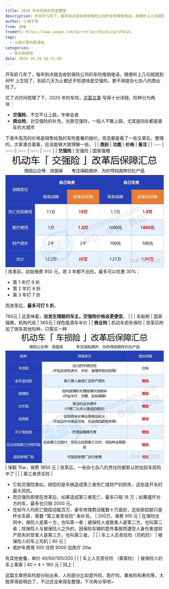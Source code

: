 ```yaml
---
title: 2020 年车险购买信息整理
description: 开车好几年了，每年到点就会收到保险公司的车险推销电话，随便听上几句就跑到 APP 上交钱了，到前几天为止都还不知道啥是交强险，更不用提杂七杂八的商业险了。花了点时间梳理了下，2020 年的车险，这篇文章 写得十分详细，险种分为两块：交强险，不交不让上路，年审会查商业险，对交强险的补充，光靠交强...
author: 小胡子哥
from: 语雀
fromUrl: https://www.yuque.com/barretlee/thinking/uf6n2u
tags:
  - 小胡子哥的思源地
categories:
  - 观点和感想
date: 2020-10-29 10:31:49
---
```


开车好几年了，每年到点就会收到保险公司的车险推销电话，随便听上几句就跑到 APP 上交钱了，到前几天为止都还不知道啥是交强险，更不用提杂七杂八的商业险了。


花了点时间梳理了下，2020 年的车险，[这篇文章](https://www.zhihu.com/question/291667473/answer/1447595444) 写得十分详细，险种分为两块：


- **交强险**，不交不让上路，年审会查
- **商业险**，对交强险的补充，光靠交强险，一般人不敢上路，尤其是四处都是豪车的大城市



下表中高亮的价格是销售给我的车险套餐的报价，信息都是看了一些文章后，整理的，大家凑合着看，应该能够大致理解一些。
|  | **类别** | **功能** | **价格** | **备注** |
| :--- | :---: | :---: | :---: | :---: |
| **交强险** | 交强险 | 国家强缴
![image.png](/blogimgs/2020/10/29/1603790562560-cf107054-10ef-484d-a34e-874209d9482e.png) | 改革前，初始保费 950 元，若 3 年都不出险，最多可以优惠 30%：
- 第 1 年打 9 折
- 第 2 年打 8 折
- 第 3 年打 7 折

而改革后，**最多可打 5 折**。

760元
 | 这意味着，**没发生理赔的车主，交强险价格会更便宜**。 |
|  | 车船税 | 国家强缴，机构代收 | 360元 | 绿色能源车半价 |
| **商业险** | 机动车损失保险 | 改革后附加了很多其他险种，只需买一种![image.png](/blogimgs/2020/10/29/1603790901466-23cc6d36-f00d-49fb-9733-90dd71c1e460.png) | 保额 15w，保费 1850 元 | 改革后，一些杂七杂八的责任险都默认附加到车损险中了 |
|  | 第三者责任险 | 
- 它和交强险类似，赔偿的是车祸造成第三者伤亡或财产的损失，这些是开车的最大风险。
- 而交强险即使在改革后，如果造成第三者死亡，最多只赔 18 万；如果撞坏对方的车，最多也只赔 2000 元。
- 在如今人均死亡赔偿动辄百万、豪车修理费动辄数十万面前，这些赔偿额只是杯水车薪，需要 “第三者责任险” 来补充。
 | 200万，保费 910 元 | 在保险合同中，保险人是第一方，也叫第一者；被保险人或致害人是第二方，也叫第二者；除保险人与被保险人之外的，因保险车辆的意外事故而遭受人身伤害或财产损失的受害人是第三方，也叫第三者。 |
|  | 车上人员责任险（司机险） | 被保险人的车上司机 | 40 元 | 
- 救护车费用 500 住院 9000 加医疗 20w

有其他套餐，单价 40/60/100/200 |
|  | 车上人员责任险&nbsp;（乘客险）
 | 被保险人的车上乘客 | 40 * 4 = 160 元 | 同上 |



这篇文章把车险部分贴出来，人险部分比如意外险、医疗险、重疾险和寿险等，大致弄得挺明白了，不过还没来得及整理，下次再分享吧~
